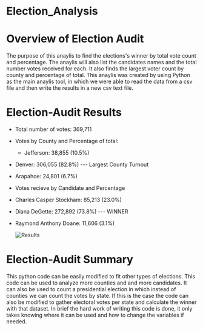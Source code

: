 # Election_Analysis

# Overview of Election Audit
The purpose of this anaylis to find the elections's winner by total vote count and percentage. The anaylis will also list the candidates names and the total number votes received for each. It also finds the largest voter count by county and percentage of total. This anaylis was created by using Python as the main anaylis tool, in which we were able to read the data from a csv file and then write the results in a new csv text file. 

# Election-Audit Results

* Total number of votes: 369,711

* Votes by County and Percentage of total:

  * Jefferson:  38,855 (10.5%)

* Denver: 306,055 (82.8%) --- Largest County Turnout

* Arapahoe: 24,801 (6.7%)

* Votes recieve by Candidate and Percentage

* Charles Casper Stockham: 85,213 (23.0%)

* Diana DeGette: 272,892 (73.8%) --- WINNER

* Raymond Anthony Doane: 11,606 (3.1%)
  
  ![Results](https://user-images.githubusercontent.com/95899763/150726035-a3a2f916-3a2a-4377-a312-dce0b9fb871d.PNG)
 
 # Election-Audit Summary
 This python code can be easily modified to fit other types of elections. This code can be used to analyze more counties and and more candidates. It can also be used to count a presidential election in which instead of counties we can count the votes by state. If this is the case the code can also be modified to gather electoral votes per state and calculate the winner with that dataset. In brief the hard work of writing this code is done, it only takes knowing where it can be used and how to change the variables if needed.  
